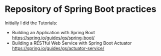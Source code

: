 # Repository of Spring Boot practices
Initially I did the Tutorials:
- Building an Application with Spring Boot https://spring.io/guides/gs/spring-boot/
- Building a RESTful Web Service with Spring Boot Actuator https://spring.io/guides/gs/actuator-service/
